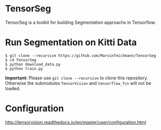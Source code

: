 # TensorSeg
TensorSeg is a toolkit for building Segmentation approachs in Tensorflow.


# Run Segmentation on Kitti Data

```
$ git clone --recursive https://github.com/MarvinTeichmann/TensorSeg
$ cd TensorSeg
$ python download_data.py
$ python train.py
```

**Important:** Please use `git clone --recursive` to clone this repository. Otherwise the submodules `TensorVision` and `tensorflow_fcn` will not be loaded.


# Configuration 

http://tensorvision.readthedocs.io/en/master/user/configuration.html